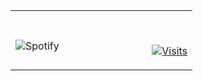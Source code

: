 <table width="100%" style="margin-left: auto;margin-right: auto"> 
  <tr>
  <td width="75%">
      
&nbsp; <br> ![Spotify](https://novatorem-two-ruby.vercel.app/api/spotify)

  </td>
  <td width="75%">

<br><p align="center">
  [![Visits](https://komarev.com/ghpvc/?username=Jonathan-R0&logo=GitHub&label=github%20visits&color=336699&logoColor=white&style=flat-square)](https://github.com/Jonathan-R0)
</p>
  </td>
  </table>

[//]: <> (The `&nbsp;` is to have Aphelion take up more space)
